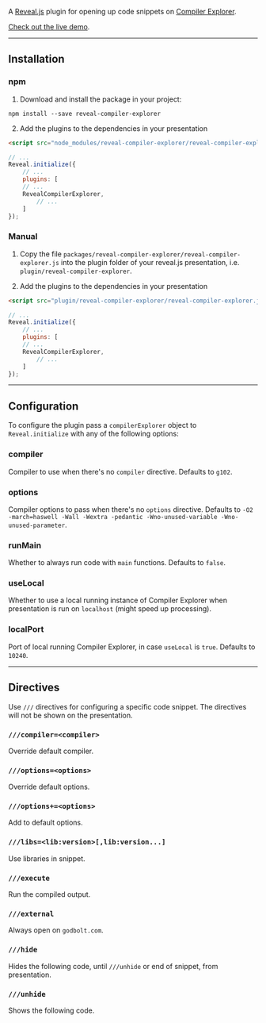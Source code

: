 A [Reveal.js](https://revealjs.com/) plugin for opening up code snippets on [Compiler Explorer](https://godbolt.org).

[Check out the live demo](https://dvirtz.github.io/reveal-compiler-explorer).

---

## Installation

### npm

1. Download and install the package in your project:

`npm install --save reveal-compiler-explorer`

2. Add the plugins to the dependencies in your presentation

```html
<script src="node_modules/reveal-compiler-explorer/reveal-compiler-explorer.js"></script>
```

```javascript
// ...
Reveal.initialize({
	// ...
	plugins: [
    // ...
    RevealCompilerExplorer,
		// ...
	]
});
```

### Manual

1. Copy the file `packages/reveal-compiler-explorer/reveal-compiler-explorer.js` into the plugin folder of your reveal.js presentation, i.e. `plugin/reveal-compiler-explorer`.

2. Add the plugins to the dependencies in your presentation

```html
<script src="plugin/reveal-compiler-explorer/reveal-compiler-explorer.js"></script>
```

```javascript
// ...
Reveal.initialize({
	// ...
	plugins: [
    // ...
    RevealCompilerExplorer,
		// ...
	]
});
```

---

## Configuration

To configure the plugin pass a `compilerExplorer` object to `Reveal.initialize` with any of the following options:

### compiler

Compiler to use when there's no `compiler` directive. Defaults to `g102`.

### options

Compiler options to pass when there's no `options` directive. Defaults to `-O2 -march=haswell -Wall -Wextra -pedantic -Wno-unused-variable -Wno-unused-parameter`.

### runMain

Whether to always run code with `main` functions. Defaults to `false`.

### useLocal

Whether to use a local running instance of Compiler Explorer when presentation is run on `localhost` (might speed up processing).

### localPort

Port of local running Compiler Explorer, in case `useLocal` is `true`. Defaults to `10240`.

---

## Directives

Use `///` directives for configuring a specific code snippet. 
The directives will not be shown on the presentation.

### `///compiler=<compiler>`

Override default compiler.

### `///options=<options>`

Override default options.

### `///options+=<options>`

Add to default options.

### `///libs=<lib:version>[,lib:version...]`

Use libraries in snippet.

### `///execute`

Run the compiled output.

### `///external`

Always open on `godbolt.com`.

### `///hide`

Hides the following code, until `///unhide` or end of snippet, from presentation.

### `///unhide`

Shows the following code.